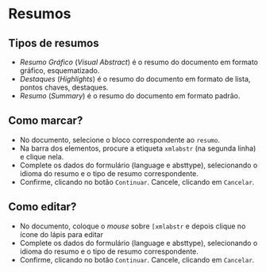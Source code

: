 # Resumos

## Tipos de resumos

 - *Resumo Gráfico* (_Visual Abstract_) é o resumo do documento em formato gráfico, esquematizado.
 - *Destaques* (_Highlights_) é o resumo do documento em formato de lista, pontos chaves, destaques.
 - *Resumo* (_Summary_) é o resumo do documento em formato padrão.


## Como marcar?

 - No documento, selecione o bloco correspondente ao `resumo`. 
 - Na barra dos elementos, procure a etiqueta `xmlabstr` (na segunda linha) e clique nela.
 - Complete os dados do formulário (language e absttype), selecionando o idioma do resumo e o tipo de resumo correspondente.
 - Confirme, clicando no botão `Continuar`. Cancele, clicando em  `Cancelar`.
 

## Como editar?

 - No documento, coloque o _mouse_ sobre `[xmlabstr` e depois clique no ícone do lápis para editar
 - Complete os dados do formulário (language e absttype), selecionando o idioma do resumo e o tipo de resumo correspondente.
 - Confirme, clicando no botão `Continuar`. Cancele, clicando em  `Cancelar`.


